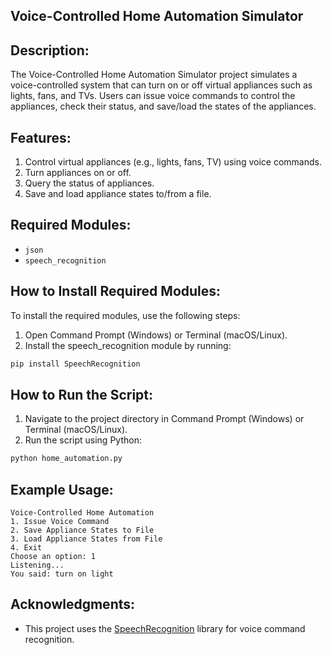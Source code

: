 ## Voice-Controlled Home Automation Simulator

## Description:
The Voice-Controlled Home Automation Simulator project simulates a voice-controlled system that can turn on or off virtual appliances such as lights, fans, and TVs. Users can issue voice commands to control the appliances, check their status, and save/load the states of the appliances.

## Features:
1. Control virtual appliances (e.g., lights, fans, TV) using voice commands.
2. Turn appliances on or off.
3. Query the status of appliances.
4. Save and load appliance states to/from a file.

## Required Modules:
- `json`
- `speech_recognition`

## How to Install Required Modules:
To install the required modules, use the following steps:

1. Open Command Prompt (Windows) or Terminal (macOS/Linux).
2. Install the speech_recognition module by running:
```sh
pip install SpeechRecognition
```
## How to Run the Script:
1. Navigate to the project directory in Command Prompt (Windows) or Terminal (macOS/Linux).
2. Run the script using Python:
```sh
python home_automation.py
```
## Example Usage:
```vbnet
Voice-Controlled Home Automation
1. Issue Voice Command
2. Save Appliance States to File
3. Load Appliance States from File
4. Exit
Choose an option: 1
Listening...
You said: turn on light
```

## Acknowledgments:
- This project uses the [SpeechRecognition](https://pypi.org/project/SpeechRecognition/) library for voice command recognition.
